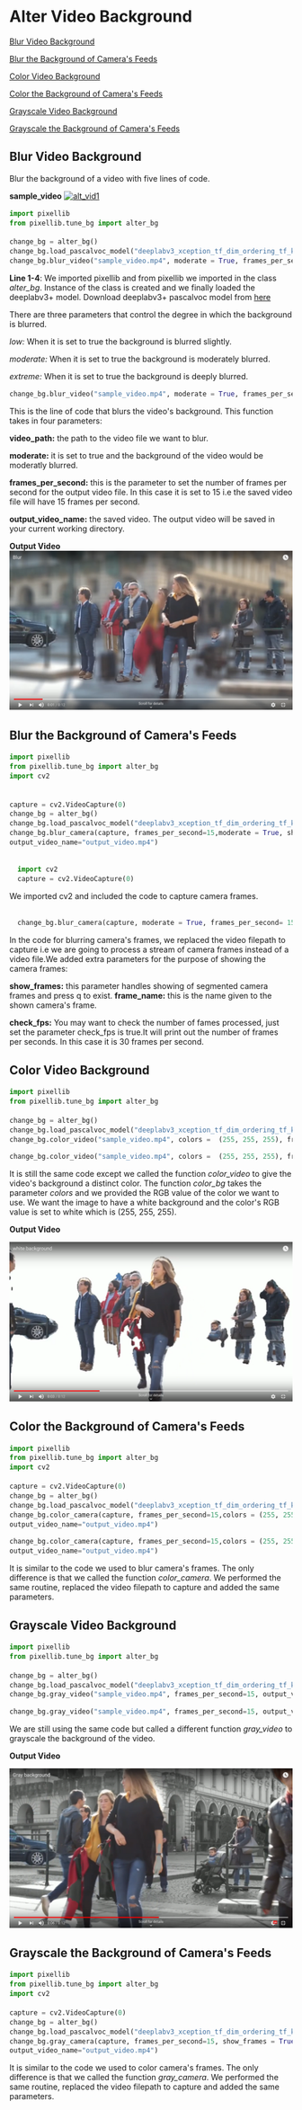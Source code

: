 # Alter Video Background

[Blur Video Background](#Blur-Video-Background)

[Blur the Background of Camera's Feeds](#Blur-the-Background-of-Camera's-Feeds)

[Color Video Background](#Color-Video-Background)

[Color the Background of Camera's Feeds](#Color-the-Background-of-Camera's-Feeds)

[Grayscale Video Background](#Grayscale-Video-Background)

[Grayscale the Background of Camera's Feeds](#Grayscale-the-Background-of-Camera's-Feeds)



## Blur Video Background

Blur the background of a video with five lines of code.

**sample_video**
[![alt_vid1](Images/save_vid3.jpg)](https://www.youtube.com/watch?v=8fkthbwqmB0)


```python
import pixellib
from pixellib.tune_bg import alter_bg

change_bg = alter_bg()
change_bg.load_pascalvoc_model("deeplabv3_xception_tf_dim_ordering_tf_kernels.h5")
change_bg.blur_video("sample_video.mp4", moderate = True, frames_per_second=15, output_video_name="blur_video.mp4")
```

**Line 1-4**: We imported pixellib and from pixellib we imported in the class *alter_bg*. Instance of the class is created and we finally loaded the deeplabv3+ model. Download deeplabv3+ pascalvoc model from [here](https://github.com/ayoolaolafenwa/PixelLib/releases/download/1.1/deeplabv3_xception_tf_dim_ordering_tf_kernels.h5)

There are three parameters that control the degree in which the background is blurred.

*low:* When it is set to true the background is blurred slightly.

*moderate:* When it is set to true the background is moderately blurred.

*extreme:* When it is set to true the background is deeply blurred.

```python
change_bg.blur_video("sample_video.mp4", moderate = True, frames_per_second=15, output_video_name="blur_video.mp4")
```

This is the line of code that blurs the video's background. This function takes in four parameters:

**video_path:** the path to the video file we want to blur.

**moderate:** it is set to true and the background of the video would be moderatly blurred.

**frames_per_second:** this is the parameter to set the number of frames per second for the output video file. In this case it is set to 15 i.e the saved video file will have 15 frames per second.

**output_video_name:** the saved video. The output video will be saved in your current working directory.

**Output Video**
[![alt_vid2](Images/mod.png)](https://www.youtube.com/watch?v=fzHJwckJTc4)


## Blur the Background of Camera's Feeds

```python
import pixellib
from pixellib.tune_bg import alter_bg
import cv2


capture = cv2.VideoCapture(0)
change_bg = alter_bg()
change_bg.load_pascalvoc_model("deeplabv3_xception_tf_dim_ordering_tf_kernels.h5")
change_bg.blur_camera(capture, frames_per_second=15,moderate = True, show_frames = True, frame_name = "frame", check_fps = True,
output_video_name="output_video.mp4")
```

```python

  import cv2
  capture = cv2.VideoCapture(0)
```
We imported cv2 and included the code to capture camera frames.

```python

  change_bg.blur_camera(capture, moderate = True, frames_per_second= 15, output_video_name="output_video.mp4", show_frames= True,frame_name= "frame", check_fps = True)  
```

In the code for blurring camera's frames, we replaced the video filepath to capture i.e we are going to process a stream of camera frames instead of a video file.We added extra parameters for the purpose of showing the camera frames:

**show_frames:** this parameter handles showing of segmented camera frames and press q to exist.
**frame_name:** this is the name given to the shown camera's frame.

**check_fps:** You may want to check the number of fames processed, just set the parameter check_fps is true.It will print out the number of frames per seconds. In this case it is 30 frames per second.



## Color Video Background

```python
import pixellib
from pixellib.tune_bg import alter_bg

change_bg = alter_bg()
change_bg.load_pascalvoc_model("deeplabv3_xception_tf_dim_ordering_tf_kernels.h5")
change_bg.color_video("sample_video.mp4", colors =  (255, 255, 255), frames_per_second=15, output_video_name="output_video.mp4")
```

```python
change_bg.color_video("sample_video.mp4", colors =  (255, 255, 255), frames_per_second=15, output_video_name="output_video.mp4")
```

It is still the same code except we called the function *color_video* to give the video's background a distinct color. The function *color_bg* takes the parameter *colors* and we provided the RGB value of the color we want to use. We want the image to have a white background and the color's RGB value is set to white which is (255, 255, 255).    

**Output Video**

[![alt_vid3](Images/wh.png)](https://www.youtube.com/watch?v=EoG00wQ4MYc)

## Color the Background of Camera's Feeds

``` python
import pixellib
from pixellib.tune_bg import alter_bg
import cv2

capture = cv2.VideoCapture(0)
change_bg = alter_bg()
change_bg.load_pascalvoc_model("deeplabv3_xception_tf_dim_ordering_tf_kernels.h5")
change_bg.color_camera(capture, frames_per_second=15,colors = (255, 255, 255), show_frames = True, frame_name = "frame", check_fps = True,
output_video_name="output_video.mp4")
```

``` python
change_bg.color_camera(capture, frames_per_second=15,colors = (255, 255, 255), show_frames = True, frame_name = "frame", check_fps = True,
output_video_name="output_video.mp4")
```

It is similar to the code we used to blur camera's frames. The only difference is that we called the function *color_camera*. We performed the same routine, replaced the video filepath to capture and added the same parameters. 


## Grayscale Video Background

``` python
import pixellib
from pixellib.tune_bg import alter_bg

change_bg = alter_bg()
change_bg.load_pascalvoc_model("deeplabv3_xception_tf_dim_ordering_tf_kernels.h5")
change_bg.gray_video("sample_video.mp4", frames_per_second=15, output_video_name="output_video.mp4")
```

``` python
change_bg.gray_video("sample_video.mp4", frames_per_second=15, output_video_name="output_video.mp4")
```

We are still using the same code but called a different function *gray_video* to grayscale the background of the video.


**Output Video**

[![alt_vid4](Images/gr.png)](https://www.youtube.com/watch?v=NUa2L6skk0I)


## Grayscale the Background of Camera's Feeds

``` python
import pixellib
from pixellib.tune_bg import alter_bg
import cv2

capture = cv2.VideoCapture(0)
change_bg = alter_bg()
change_bg.load_pascalvoc_model("deeplabv3_xception_tf_dim_ordering_tf_kernels.h5")
change_bg.gray_camera(capture, frames_per_second=15, show_frames = True, frame_name = "Ayo", check_fps = True,
output_video_name="output_video.mp4")
```
It is similar to the code we used to color camera's frames. The only difference is that we called the function *gray_camera*. We performed the same routine, replaced the video filepath to capture and added the same parameters. 


